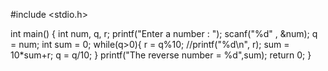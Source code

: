 #include <stdio.h>

int main() {
    int num, q, r;
    printf("Enter a number : ");
    scanf("%d" , &num);
    q = num;
    int sum = 0;
   while(q>0){
        r = q%10;
        //printf("%d\n", r);
        sum = 10*sum+r;
    q = q/10;
   }
    printf("The reverse number = %d",sum);
 return 0;
   }
